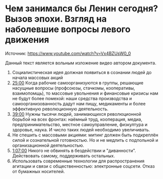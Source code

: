# Чем занимался бы Ленин сегодня? Вызов эпохи. Взгляд на наболевшие вопросы левого движения

Источник: https://www.youtube.com/watch?v=Vx4BZUsW0_0

Данный текст является вольным изложение видео автором документа.

1. Социалистическая идея должная появиться в сознании людей до начала массовых акций
2. [25:00]() Когда рабочие самоорганизуются в группы, решающие насущные вопросы (профсоюзы, стачкомы, кооперативы, взаимопомщь), то массовые увольнения и финансовые  кризисы нам не будут более помехой: наши средства производства и самоорганизованность дадут нам пищу, медикаменты и более эффективную революционную деятельность.
3. [39:00]() Нужны тысячи людей, занимающихся революционной борьбой на всех фронтах: наёмный труд, кооперация, медиа, предпринимательство, местное самоуправление, физкултура и здоровье, наука. И число таких людей необходимо увеличивать.
4. Не спешить с массовыми акциями: митинг должен быть подкреплён силой и сознательной готовностью. Но и не медлить с подпольной и организационной деятельностью. 
5. [1:07:00]() Никого не обвинять в бездействии и "диванности". Действовать самому, поддерживать остальных.
6. Использовать современные технологии для распространения агитации и связи с общественностью: электронные соцсети. Отказ от бумажных носителей.
